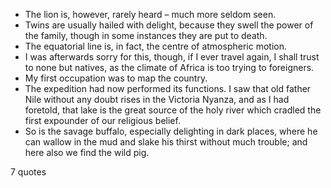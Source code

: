  - The lion is, however, rarely heard – much more seldom seen.
 - Twins are usually hailed with delight, because they swell the power of the family, though in some instances they are put to death.
 - The equatorial line is, in fact, the centre of atmospheric motion.
 - I was afterwards sorry for this, though, if I ever travel again, I shall trust to none but natives, as the climate of Africa is too trying to foreigners.
 - My first occupation was to map the country.
 - The expedition had now performed its functions. I saw that old father Nile without any doubt rises in the Victoria Nyanza, and as I had foretold, that lake is the great source of the holy river which cradled the first expounder of our religious belief.
 - So is the savage buffalo, especially delighting in dark places, where he can wallow in the mud and slake his thirst without much trouble; and here also we find the wild pig.

7 quotes